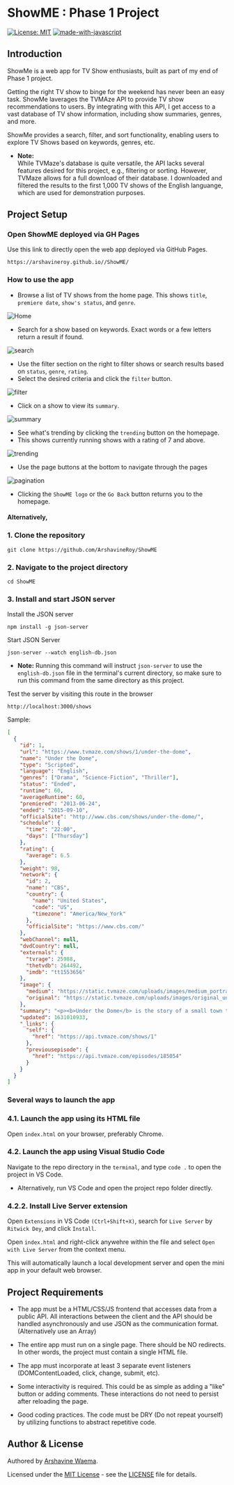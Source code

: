 # ShowME : Phase 1 Project

[![License: MIT](https://img.shields.io/badge/License-MIT-yellow.svg)](https://opensource.org/licenses/MIT)
[![made-with-javascript](https://img.shields.io/badge/Made%20with-JavaScript-1f425f.svg)](https://www.javascript.com)

## Introduction

ShowMe is a web app for TV Show enthusiasts, built as part of my end of Phase 1 project.

Getting the right TV show to binge for the weekend has never been an easy task. ShowMe laverages the TVMAze API to provide TV show recommendations to users. By integrating with this API, I get access to a vast database of TV show information, including show summaries, genres, and more.

ShowMe provides a search, filter, and sort functionality, enabling users to explore TV Shows based on keywords, genres, etc.

- **Note:**  
  While TVMaze's database is quite versatile, the API lacks several features desired for this project, e.g., filtering or sorting. However, TVMaze allows for a full download of their database. I downloaded and filtered the results to the first 1,000 TV shows of the English languange, which are used for demonstration purposes.

## Project Setup

### Open ShowME deployed via GH Pages

Use this link to directly open the web app deployed via GitHub Pages.

```
https://arshavineroy.github.io//ShowME/
```

### How to use the app

- Browse a list of TV shows from the home page. This shows `title`, `premiere date`, `show's status`, and `genre`.

![Home](resources/images/home.png)

- Search for a show based on keywords. Exact words or a few letters return a result if found.

![search](resources/images/search.png)

- Use the filter section on the right to filter shows or search results based on `status`, `genre`, `rating`.
- Select the desired criteria and click the `filter` button.

![filter](resources/images/filter.png)

- Click on a show to view its `summary`.

![summary](resources/images/summary.png)

- See what's trending by clicking the `trending` button on the homepage.
- This shows currently running shows with a rating of 7 and above.

![trending](resources/images/trending.png)

- Use the page buttons at the bottom to navigate through the pages

![pagination](resources/images/pagination.png)

- Clicking the `ShowME logo` or the `Go Back` button returns you to the homepage.

#### Alternatively,

### 1. Clone the repository

```
git clone https://github.com/ArshavineRoy/ShowME
```

### 2. Navigate to the project directory

```
cd ShowME
```

### 3. Install and start JSON server

Install the JSON server

```
npm install -g json-server
```

Start JSON Server

```
json-server --watch english-db.json
```

- **Note:** Running this command will instruct `json-server` to use the `english-db.json` file in the terminal's current directory, so make sure to run this command from the same directory as this project.

Test the server by visiting this route in the browser

```
http://localhost:3000/shows
```

Sample:

```json
[
  {
    "id": 1,
    "url": "https://www.tvmaze.com/shows/1/under-the-dome",
    "name": "Under the Dome",
    "type": "Scripted",
    "language": "English",
    "genres": ["Drama", "Science-Fiction", "Thriller"],
    "status": "Ended",
    "runtime": 60,
    "averageRuntime": 60,
    "premiered": "2013-06-24",
    "ended": "2015-09-10",
    "officialSite": "http://www.cbs.com/shows/under-the-dome/",
    "schedule": {
      "time": "22:00",
      "days": ["Thursday"]
    },
    "rating": {
      "average": 6.5
    },
    "weight": 98,
    "network": {
      "id": 2,
      "name": "CBS",
      "country": {
        "name": "United States",
        "code": "US",
        "timezone": "America/New_York"
      },
      "officialSite": "https://www.cbs.com/"
    },
    "webChannel": null,
    "dvdCountry": null,
    "externals": {
      "tvrage": 25988,
      "thetvdb": 264492,
      "imdb": "tt1553656"
    },
    "image": {
      "medium": "https://static.tvmaze.com/uploads/images/medium_portrait/81/202627.jpg",
      "original": "https://static.tvmaze.com/uploads/images/original_untouched/81/202627.jpg"
    },
    "summary": "<p><b>Under the Dome</b> is the story of a small town that is suddenly and inexplicably sealed off from the rest of the world by an enormous transparent dome. The town's inhabitants must deal with surviving the post-apocalyptic conditions while searching for answers about the dome, where it came from and if and when it will go away.</p>",
    "updated": 1631010933,
    "_links": {
      "self": {
        "href": "https://api.tvmaze.com/shows/1"
      },
      "previousepisode": {
        "href": "https://api.tvmaze.com/episodes/185054"
      }
    }
  }
]
```

### Several ways to launch the app

### 4.1. Launch the app using its HTML file

Open `index.html` on your browser, preferably Chrome.

### 4.2. Launch the app using Visual Studio Code

Navigate to the repo directory in the `terminal`, and type `code .` to open the project in VS Code.

- Alternatively, run VS Code and open the project repo folder directly.

### 4.2.2. Install Live Server extension

Open `Extensions` in VS Code `(Ctrl+Shift+X)`, search for `Live Server` by `Ritwick Dey`, and click `Install`.

Open `index.html` and right-click anywehre within the file and select `Open with Live Server` from the context menu.

This will automatically launch a local development server and open the mini app in your default web browser.

## Project Requirements

- The app must be a HTML/CSS/JS frontend that accesses data from a public API. All interactions between the client and the API should be handled asynchronously and use JSON as the communication format. (Alternatively use an Array)

- The entire app must run on a single page. There should be NO redirects. In other words, the project must contain a single HTML file.

- The app must incorporate at least 3 separate event listeners (DOMContentLoaded, click, change, submit, etc).

- Some interactivity is required. This could be as simple as adding a "like" button or adding comments. These interactions do not need to persist after reloading the page.

- Good coding practices. The code must be DRY (Do not repeat yourself) by utilizing functions to abstract repetitive code.

## Author & License

Authored by [Arshavine Waema](https://github.com/ArshavineRoy).

Licensed under the [MIT License](LICENSE) - see the [LICENSE](LICENSE) file for details.
